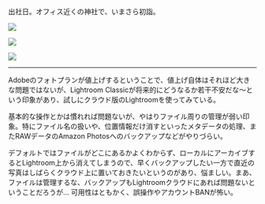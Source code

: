 出社日。オフィス近くの神社で、いまさら初詣。

![](https://photos.apkas.net/medium/202501/20250128-G3000092.webp)

![](https://photos.apkas.net/medium/202501/20250128-G3000094.webp)

![](https://photos.apkas.net/medium/202501/20250128-G3000097.webp)

---

Adobeのフォトプランが値上げするということで、値上げ自体はそれほど大きな問題ではないが、Lightroom Classicが将来的にどうなるか若干不安だな〜という印象があり、試しにクラウド版のLightroomを使ってみている。

基本的な操作とかは慣れれば問題ないが、やはりファイル周りの管理が弱い印象。特にファイル名の扱いや、位置情報だけ消すといったメタデータの処理、またRAWデータのAmazon Photosへのバックアップなどがやりづらい。

デフォルトではファイルがどこにあるかよくわからず、ローカルにアーカイブするとLightroom上から消えてしまうので、早くバックアップしたい一方で直近の写真はしばらくクラウド上に置いておきたいというのがあり、悩ましい。まあ、ファイルは管理するな、バックアップもLightroomクラウドにあれば問題ないということだろうが... 可用性はともかく、誤操作やアカウントBANが怖い。
